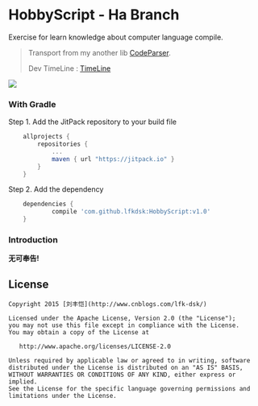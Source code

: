 # HobbyScript - Ha Branch

Exercise for learn knowledge about computer language compile.

> Transport from my another lib [CodeParser](https://github.com/lfkdsk/CodeParse).
>
> Dev TimeLine :  [TimeLine](TimeLine.md)
>

[![](https://jitpack.io/v/lfkdsk/HobbyScript.svg)](https://jitpack.io/#lfkdsk/HobbyScript)

### With Gradle

Step 1. Add the JitPack repository to your build file

``` groovy
	allprojects {
		repositories {
			...
			maven { url "https://jitpack.io" }
		}
	}
```

Step 2. Add the dependency

``` groovy
	dependencies {
	        compile 'com.github.lfkdsk:HobbyScript:v1.0'
	}
```

### Introduction

**无可奉告!**

## License

    Copyright 2015 [刘丰恺](http://www.cnblogs.com/lfk-dsk/)

    Licensed under the Apache License, Version 2.0 (the "License");
    you may not use this file except in compliance with the License.
    You may obtain a copy of the License at
    
       http://www.apache.org/licenses/LICENSE-2.0
    
    Unless required by applicable law or agreed to in writing, software
    distributed under the License is distributed on an "AS IS" BASIS,
    WITHOUT WARRANTIES OR CONDITIONS OF ANY KIND, either express or implied.
    See the License for the specific language governing permissions and
    limitations under the License.




